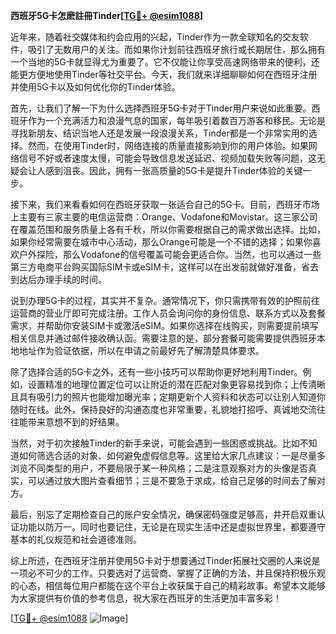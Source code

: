 **西班牙5G卡怎麽註冊Tinder[[TG💪+ @esim1088](https://t.me/s/esim1088)]**

近年来，随着社交媒体和约会应用的兴起，Tinder作为一款全球知名的交友软件，吸引了无数用户的关注。而如果你计划前往西班牙旅行或长期居住，那么拥有一个当地的5G卡就显得尤为重要了。它不仅能让你享受高速网络带来的便利，还能更方便地使用Tinder等社交平台。今天，我们就来详细聊聊如何在西班牙注册并使用5G卡以及如何优化你的Tinder体验。

首先，让我们了解一下为什么选择西班牙5G卡对于Tinder用户来说如此重要。西班牙作为一个充满活力和浪漫气息的国家，每年吸引着数百万游客和移民。无论是寻找新朋友、结识当地人还是发展一段浪漫关系，Tinder都是一个非常实用的选择。然而，在使用Tinder时，网络连接的质量直接影响到你的用户体验。如果网络信号不好或者速度太慢，可能会导致信息发送延迟、视频加载失败等问题，这无疑会让人感到沮丧。因此，拥有一张高质量的5G卡是提升Tinder体验的关键一步。

接下来，我们来看看如何在西班牙获取一张适合自己的5G卡。目前，西班牙市场上主要有三家主要的电信运营商：Orange、Vodafone和Movistar。这三家公司在覆盖范围和服务质量上各有千秋，所以你需要根据自己的需求做出选择。比如，如果你经常需要在城市中心活动，那么Orange可能是一个不错的选择；如果你喜欢户外探险，那么Vodafone的信号覆盖可能会更适合你。当然，也可以通过一些第三方电商平台购买国际SIM卡或eSIM卡，这样可以在出发前就做好准备，省去到达后办理手续的时间。

说到办理5G卡的过程，其实并不复杂。通常情况下，你只需携带有效的护照前往运营商的营业厅即可完成注册。工作人员会询问你的身份信息、联系方式以及套餐需求，并帮助你安装SIM卡或激活eSIM。如果你选择在线购买，则需要提前填写相关信息并通过邮件接收确认函。需要注意的是，部分套餐可能需要提供西班牙本地地址作为验证依据，所以在申请之前最好先了解清楚具体要求。

除了选择合适的5G卡之外，还有一些小技巧可以帮助你更好地利用Tinder。例如，设置精准的地理位置定位可以让附近的潜在匹配对象更容易找到你；上传清晰且具有吸引力的照片也能增加曝光率；定期更新个人资料和状态可以让别人知道你随时在线。此外，保持良好的沟通态度也非常重要，礼貌地打招呼、真诚地交流往往能带来意想不到的好结果。

当然，对于初次接触Tinder的新手来说，可能会遇到一些困惑或挑战。比如不知道如何筛选合适的对象、如何避免虚假信息等。这里给大家几点建议：一是尽量多浏览不同类型的用户，不要局限于某一种风格；二是注意观察对方的头像是否真实，可以通过放大图片查看细节；三是不要急于求成，给自己足够的时间去了解对方。

最后，别忘了定期检查自己的账户安全情况，确保密码强度足够高，并开启双重认证功能以防万一。同时也要记住，无论是在现实生活中还是虚拟世界里，都要遵守基本的礼仪规范和社会道德准则。

综上所述，在西班牙注册并使用5G卡对于想要通过Tinder拓展社交圈的人来说是一项必不可少的工作。只要选对了运营商、掌握了正确的方法，并且保持积极乐观的心态，相信每位用户都能在这个平台上收获属于自己的精彩故事。希望本文能够为大家提供有价值的参考信息，祝大家在西班牙的生活更加丰富多彩！

[[TG💪+ @esim1088](https://t.me/s/esim1088) ![Image](https://i.postimg.cc/4NQfJmqS/Snipaste-2025-05-13-00-14-12.png)]